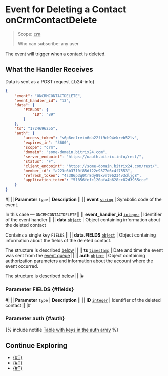 # Event for Deleting a Contact onCrmContactDelete

> Scope: [`crm`](../../../scopes/permissions.md)
> 
> Who can subscribe: any user

The event will trigger when a contact is deleted.

## What the Handler Receives

Data is sent as a POST request {.b24-info}

```json
{
    "event": "ONCRMCONTACTDELETE",
    "event_handler_id": "13",
    "data": {
        "FIELDS": {
            "ID": "89"
        }
    },
    "ts": "1724696255",
    "auth": {
        "access_token": "s6p6eclrvim6da22ft9ch94ekreb52lv",
        "expires_in": "3600",
        "scope": "crm",
        "domain": "some-domain.bitrix24.com",
        "server_endpoint": "https://oauth.bitrix.info/rest/",
        "status": "F",
        "client_endpoint": "https://some-domain.bitrix24.com/rest/",
        "member_id": "a223c6b3710f85df22e9377d6c4f7553",
        "refresh_token": "4s386p3q0tr8dy89xvmt96234v3dljg8",
        "application_token": "51856fefc120afa4b628cc82d3935cce"
    }
}
```

#|
|| **Parameter**
`type` | **Description** ||
|| **event**
[`string`](../../../data-types.md) | Symbolic code of the event.

In this case — `ONCRMCONTACTDELETE`||
|| **event_handler_id**
[`integer`](../../../data-types.md) | Identifier of the event handler ||
|| **data**
[`object`](../../../data-types.md) | Object containing information about the deleted contact

Contains a single key `FIELDS` ||
|| **data.FIELDS**
[`object`](../../../data-types.md) | Object containing information about the fields of the deleted contact.

The structure is described [below](#fields) ||
|| **ts**
[`timestamp`](../../../data-types.md) | Date and time the event was sent from the [event queue](../../../events/index.md) ||
|| **auth**
[`object`](../../../data-types.md) | Object containing authorization parameters and information about the account where the event occurred.

The structure is described [below](#auth) ||
|#

### Parameter FIELDS {#fields}

#|
|| **Parameter**
`type` | **Description** ||
|| **ID**
[`integer`](../../../data-types.md) | Identifier of the deleted contact ||
|#

### Parameter auth {#auth}

{% include notitle [Table with keys in the auth array](../../../../_includes/auth-params-in-events.md) %}

## Continue Exploring

- [{#T}](./index.md)
- [{#T}](./on-crm-contact-add.md)
- [{#T}](./on-crm-contact-update.md)